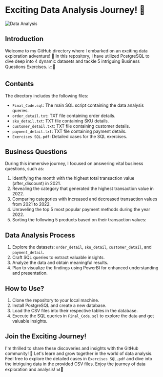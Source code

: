 # Exciting Data Analysis Journey! 🚀

![Data Analysis](https://drive.google.com/file/d/1YhfC2RFoH9JCN5dZgzbGVwQLgBMw2obR/view?usp=sharing)

## Introduction

Welcome to my GitHub directory where I embarked on an exciting data exploration adventure! 🌟 In this repository, I have utilized PostgreSQL to dive deep into 4 dynamic datasets and tackle 5 intriguing Business Questions Exercises. 📈💼

## Contents

The directory includes the following files:
- `Final_Code.sql`: The main SQL script containing the data analysis queries.
- `order_detail.txt`: TXT file containing order details.
- `sku_detail.txt`: TXT file containing SKU details.
- `customer_detail.txt`: TXT file containing customer details.
- `payment_detail.txt`: TXT file containing payment details.
- `Exercises SQL.pdf`: Detailed cases for the SQL exercises.

## Business Questions

During this immersive journey, I focused on answering vital business questions, such as:

1. Identifying the month with the highest total transaction value (after_discount) in 2021.
2. Revealing the category that generated the highest transaction value in 2022.
3. Comparing categories with increased and decreased transaction values from 2021 to 2022.
4. Unraveling the top 5 most popular payment methods during the year 2022.
5. Sorting the following 5 products based on their transaction values:

## Data Analysis Process

1. Explore the datasets: `order_detail`, `sku_detail`, `customer_detail`, and `payment_detail`.
2. Craft SQL queries to extract valuable insights.
3. Analyze the data and obtain meaningful results.
4. Plan to visualize the findings using PowerBI for enhanced understanding and presentation.

## How to Use?

1. Clone the repository to your local machine.
2. Install PostgreSQL and create a new database.
3. Load the CSV files into their respective tables in the database.
4. Execute the SQL queries in `Final_Code.sql` to explore the data and get valuable insights.

## Join the Exciting Journey!

I'm thrilled to share these discoveries and insights with the GitHub community! 🤝 Let's learn and grow together in the world of data analysis. Feel free to explore the detailed cases in `Exercises_SQL.pdf` and dive into the intriguing data in the provided CSV files. Enjoy the journey of data exploration and analysis! 📊🎨
